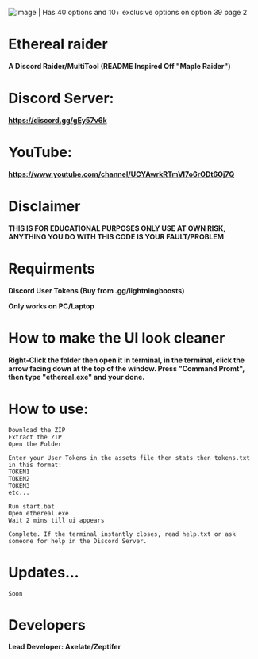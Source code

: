 ![image](https://github.com/user-attachments/assets/d3e92e56-ee0f-4f72-8908-82873a0ca572) | Has 40 options and 10+ exclusive options on option 39 page 2

# Ethereal raider
**A Discord Raider/MultiTool (README Inspired Off "Maple Raider")**

# Discord Server:
**https://discord.gg/gEy57v6k**

# YouTube:
**https://www.youtube.com/channel/UCYAwrkRTmVI7o6rODt6Oj7Q**

# Disclaimer
**THIS IS FOR EDUCATIONAL PURPOSES ONLY USE AT OWN RISK, ANYTHING YOU DO WITH THIS CODE IS YOUR FAULT/PROBLEM**

# Requirments
**Discord User Tokens (Buy from .gg/lightningboosts)**

**Only works on PC/Laptop**

# How to make the UI look cleaner
**Right-Click the folder then open it in terminal, in the terminal, click the arrow facing down at the top of the window. Press "Command Promt", then type "ethereal.exe" and your done.**

# How to use:
```
Download the ZIP
Extract the ZIP
Open the Folder

Enter your User Tokens in the assets file then stats then tokens.txt in this format:
TOKEN1
TOKEN2
TOKEN3
etc...

Run start.bat
Open ethereal.exe
Wait 2 mins till ui appears

Complete. If the terminal instantly closes, read help.txt or ask someone for help in the Discord Server.
```



# Updates...
```
Soon
```


# Developers
**Lead Developer: Axelate/Zeptifer**



